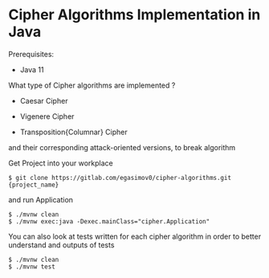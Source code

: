 # Cipher Algorithms Implementation in Java

Prerequisites:
- Java 11 

What type of Cipher algorithms are implemented ?

- Caesar Cipher 

- Vigenere Cipher

- Transposition{Columnar} Cipher

and their corresponding attack-oriented versions, to break algorithm

Get Project into your workplace
``` 
$ git clone https://gitlab.com/egasimov0/cipher-algorithms.git {project_name}
```

and run Application
``` 
$ ./mvnw clean
$ ./mvnw exec:java -Dexec.mainClass="cipher.Application"

```
You can also look at tests written for each cipher algorithm in order to better understand
and outputs of tests
``` 
$ ./mvnw clean
$ ./mvnw test
```
